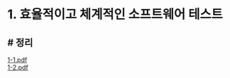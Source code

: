 # 1. 효율적이고 체계적인 소프트웨어 테스트

## # 정리
[1-1.pdf](https://github.com/mae-noh/TIL/files/15456394/1-1.pdf)   
[1-2.pdf](https://github.com/mae-noh/TIL/files/15456393/1-2.pdf)
